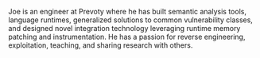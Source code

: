 Joe is an engineer at Prevoty where he has built semantic analysis tools, language runtimes, generalized solutions to common vulnerability classes, and designed novel integration technology leveraging runtime memory patching and instrumentation. He has a passion for reverse engineering, exploitation, teaching, and sharing research with others.
